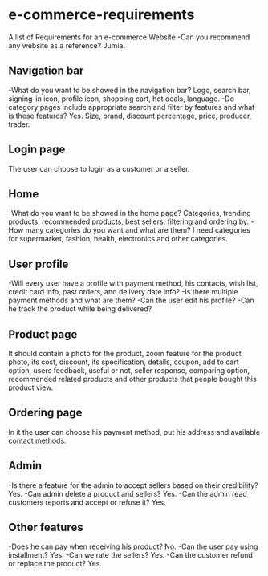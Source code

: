 # e-commerce-requirements
A list of Requirements for an e-commerce Website
-Can you recommend any website as a reference?
Jumia.

## Navigation bar
-What do you want to be showed in the navigation bar?
Logo, search bar, signing-in icon, profile icon, shopping cart, hot deals, language.
-Do category pages include appropriate search and filter by features and what is these features?
Yes. Size, brand, discount percentage, price, producer, trader.

## Login page
The user can choose to login as a customer or a seller.

## Home
-What do you want to be showed in the home page?
Categories, trending products, recommended products, best sellers, filtering and ordering by.
-How many categories do you want and what are them?
I need categories for supermarket, fashion, health, electronics and other categories.

## User profile
-Will every user have a profile with payment method, his contacts, wish list, credit card info, past orders, and delivery date info?
-Is there multiple payment methods and what are them?
-Can the user edit his profile?
-Can he track the product while being delivered?

## Product page
It should contain a photo for the product, zoom feature for the product photo, its cost, discount, its specification, details, coupon, add to cart option, users feedback, useful or not, seller response, comparing option, recommended related products and other products that people bought this product view.

## Ordering page
In it the user can choose his payment method, put his address and available contact methods.

## Admin
-Is there a feature for the admin to accept sellers based on their credibility?
Yes.
-Can admin delete a product and sellers?
Yes.
-Can the admin read customers reports and accept or refuse it?
Yes. 



## Other features
-Does he can pay when receiving his product?
No.
-Can the user pay using installment?
Yes.
-Can we rate the sellers?
Yes.
-Can the customer refund or replace the product?
Yes.



